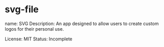 # svg-file

name: SVG
Description: An app designed to allow users to create custom logos for their personal use.

License: MIT
Status: Incomplete
